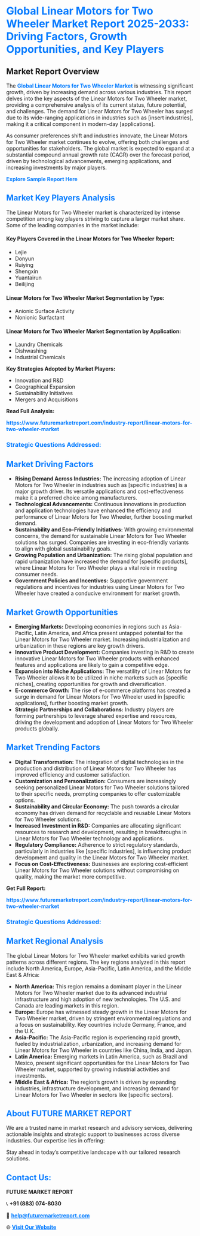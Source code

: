 <h1 style="color: #007BFF;">Global Linear Motors for Two Wheeler Market Report 2025-2033: Driving Factors, Growth Opportunities, and Key Players</h1>

<section id="overview">
<h2>Market Report Overview</h2>
<p>The <a href="https://www.futuremarketreport.com/industry-report/linear-motors-for-two-wheeler-market" style="color: #007BFF; text-decoration: none;"><strong>Global Linear Motors for Two Wheeler Market</strong></a> is witnessing significant growth, driven by increasing demand across various industries. This report delves into the key aspects of the Linear Motors for Two Wheeler market, providing a comprehensive analysis of its current status, future potential, and challenges. The demand for Linear Motors for Two Wheeler has surged due to its wide-ranging applications in industries such as [insert industries], making it a critical component in modern-day [applications].</p>
<p>As consumer preferences shift and industries innovate, the Linear Motors for Two Wheeler market continues to evolve, offering both challenges and opportunities for stakeholders. The global market is expected to expand at a substantial compound annual growth rate (CAGR) over the forecast period, driven by technological advancements, emerging applications, and increasing investments by major players.</p>
</section>

<section id="overview">
<p><a href="https://www.futuremarketreport.com/request-sample/reportId=35119" style="color: #007BFF; text-decoration: none;"><strong>Explore Sample Report Here</strong></a></p>
</section>

<section id="key-players">
<h2 style="color: #007BFF;">Market Key Players Analysis</h2>
<p>The Linear Motors for Two Wheeler market is characterized by intense competition among key players striving to capture a larger market share. Some of the leading companies in the market include:</p>
<h4>Key Players Covered in the Linear Motors for Two Wheeler Report:</h4>
<ul><li>Lejie</li><li>Donyun</li><li>Ruiying</li><li>Shengxin</li><li>Yuantairun</li><li>Beilijing</li></ul>
<h4>Linear Motors for Two Wheeler Market Segmentation by Type:</h4>
<ul><li>Anionic Surface Activity</li><li>Nonionic Surfactant</li></ul>

<h4>Linear Motors for Two Wheeler Market Segmentation by Application:</h4>
<ul><li>Laundry Chemicals</li><li>Dishwashing</li><li>Industrial Chemicals</li></ul>
<p><strong>Key Strategies Adopted by Market Players:</strong></p>
<ul>
<li>Innovation and R&D</li>
<li>Geographical Expansion</li>
<li>Sustainability Initiatives</li>
<li>Mergers and Acquisitions</li>
</ul>
</section>

<section>
<p><strong>Read Full Analysis: </strong></p><a href="https://www.futuremarketreport.com/industry-report/linear-motors-for-two-wheeler-market" style="color: #007BFF; text-decoration: none;"><strong>https://www.futuremarketreport.com/industry-report/linear-motors-for-two-wheeler-market</strong></a>
<h3 style="color: #007BFF;">Strategic Questions Addressed:</h3>
</section>

<section id="driving-factors">
<h2 style="color: #007BFF;">Market Driving Factors</h2>
<ul>
<li><strong>Rising Demand Across Industries:</strong> The increasing adoption of Linear Motors for Two Wheeler in industries such as [specific industries] is a major growth driver. Its versatile applications and cost-effectiveness make it a preferred choice among manufacturers.</li>
<li><strong>Technological Advancements:</strong> Continuous innovations in production and application technologies have enhanced the efficiency and performance of Linear Motors for Two Wheeler, further boosting market demand.</li>
<li><strong>Sustainability and Eco-Friendly Initiatives:</strong> With growing environmental concerns, the demand for sustainable Linear Motors for Two Wheeler solutions has surged. Companies are investing in eco-friendly variants to align with global sustainability goals.</li>
<li><strong>Growing Population and Urbanization:</strong> The rising global population and rapid urbanization have increased the demand for [specific products], where Linear Motors for Two Wheeler plays a vital role in meeting consumer needs.</li>
<li><strong>Government Policies and Incentives:</strong> Supportive government regulations and incentives for industries using Linear Motors for Two Wheeler have created a conducive environment for market growth.</li>
</ul>
</section>

<section id="growth-opportunities">
<h2 style="color: #007BFF;">Market Growth Opportunities</h2>
<ul>
<li><strong>Emerging Markets:</strong> Developing economies in regions such as Asia-Pacific, Latin America, and Africa present untapped potential for the Linear Motors for Two Wheeler market. Increasing industrialization and urbanization in these regions are key growth drivers.</li>
<li><strong>Innovative Product Development:</strong> Companies investing in R&D to create innovative Linear Motors for Two Wheeler products with enhanced features and applications are likely to gain a competitive edge.</li>
<li><strong>Expansion into Niche Applications:</strong> The versatility of Linear Motors for Two Wheeler allows it to be utilized in niche markets such as [specific niches], creating opportunities for growth and diversification.</li>
<li><strong>E-commerce Growth:</strong> The rise of e-commerce platforms has created a surge in demand for Linear Motors for Two Wheeler used in [specific applications], further boosting market growth.</li>
<li><strong>Strategic Partnerships and Collaborations:</strong> Industry players are forming partnerships to leverage shared expertise and resources, driving the development and adoption of Linear Motors for Two Wheeler products globally.</li>
</ul>
</section>

<section id="trending-factors">
<h2 style="color: #007BFF;">Market Trending Factors</h2>
<ul>
<li><strong>Digital Transformation:</strong> The integration of digital technologies in the production and distribution of Linear Motors for Two Wheeler has improved efficiency and customer satisfaction.</li>
<li><strong>Customization and Personalization:</strong> Consumers are increasingly seeking personalized Linear Motors for Two Wheeler solutions tailored to their specific needs, prompting companies to offer customizable options.</li>
<li><strong>Sustainability and Circular Economy:</strong> The push towards a circular economy has driven demand for recyclable and reusable Linear Motors for Two Wheeler solutions.</li>
<li><strong>Increased Investment in R&D:</strong> Companies are allocating significant resources to research and development, resulting in breakthroughs in Linear Motors for Two Wheeler technology and applications.</li>
<li><strong>Regulatory Compliance:</strong> Adherence to strict regulatory standards, particularly in industries like [specific industries], is influencing product development and quality in the Linear Motors for Two Wheeler market.</li>
<li><strong>Focus on Cost-Effectiveness:</strong> Businesses are exploring cost-efficient Linear Motors for Two Wheeler solutions without compromising on quality, making the market more competitive.</li>
</ul>
</section>

<section>
<p><strong>Get Full Report: </strong></p><a href="https://www.futuremarketreport.com/industry-report/linear-motors-for-two-wheeler-market" style="color: #007BFF; text-decoration: none;"><strong>https://www.futuremarketreport.com/industry-report/linear-motors-for-two-wheeler-market</strong></a>
<h3 style="color: #007BFF;">Strategic Questions Addressed:</h3>
</section>


<section id="regional-analysis">
<h2 style="color: #007BFF;">Market Regional Analysis</h2>
<p>The global Linear Motors for Two Wheeler market exhibits varied growth patterns across different regions. The key regions analyzed in this report include North America, Europe, Asia-Pacific, Latin America, and the Middle East & Africa:</p>
<ul>
<li><strong>North America:</strong> This region remains a dominant player in the Linear Motors for Two Wheeler market due to its advanced industrial infrastructure and high adoption of new technologies. The U.S. and Canada are leading markets in this region.</li>
<li><strong>Europe:</strong> Europe has witnessed steady growth in the Linear Motors for Two Wheeler market, driven by stringent environmental regulations and a focus on sustainability. Key countries include Germany, France, and the U.K.</li>
<li><strong>Asia-Pacific:</strong> The Asia-Pacific region is experiencing rapid growth, fueled by industrialization, urbanization, and increasing demand for Linear Motors for Two Wheeler in countries like China, India, and Japan.</li>
<li><strong>Latin America:</strong> Emerging markets in Latin America, such as Brazil and Mexico, present significant opportunities for the Linear Motors for Two Wheeler market, supported by growing industrial activities and investments.</li>
<li><strong>Middle East & Africa:</strong> The region’s growth is driven by expanding industries, infrastructure development, and increasing demand for Linear Motors for Two Wheeler in sectors like [specific sectors].</li>
</ul>
</section>

<footer>
<h2 style="color: #007BFF;">About FUTURE MARKET REPORT</h2>
<p>We are a trusted name in market research and advisory services, delivering actionable insights and strategic support to businesses across diverse industries. Our expertise lies in offering:</p>

<p>Stay ahead in today’s competitive landscape with our tailored research solutions.</p>

<h2 style="color: #007BFF;">Contact Us:</h2>
<p><strong>FUTURE MARKET REPORT</strong></p>
<p>📞 <strong>+91 (883) 074-8030</strong></p>
<p>📧 <strong><a href="mailto:help@futuremarketreport.com" style="color: #007BFF;">help@futuremarketreport.com</a></strong></p>
<p>🌐 <strong><a href="https://www.futuremarketreport.com/" style="color: #007BFF;">Visit Our Website</a></strong></p>
</footer>